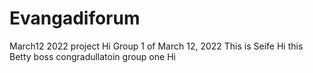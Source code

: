 # Evangadiforum
March12 2022 project
Hi Group 1 of March 12, 2022 This is Seife
Hi this Betty boss
congradullatoin group one
Hi 
